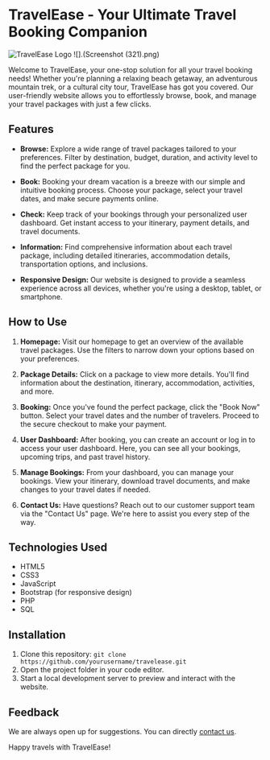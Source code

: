 # TravelEase - Your Ultimate Travel Booking Companion

![TravelEase Logo](logo.png)
![].(Screenshot (321).png)

Welcome to TravelEase, your one-stop solution for all your travel booking needs! Whether you're planning a relaxing beach getaway, an adventurous mountain trek, or a cultural city tour, TravelEase has got you covered. Our user-friendly website allows you to effortlessly browse, book, and manage your travel packages with just a few clicks.

## Features

- **Browse:** Explore a wide range of travel packages tailored to your preferences. Filter by destination, budget, duration, and activity level to find the perfect package for you.

- **Book:** Booking your dream vacation is a breeze with our simple and intuitive booking process. Choose your package, select your travel dates, and make secure payments online.

- **Check:** Keep track of your bookings through your personalized user dashboard. Get instant access to your itinerary, payment details, and travel documents.

- **Information:** Find comprehensive information about each travel package, including detailed itineraries, accommodation details, transportation options, and inclusions.

- **Responsive Design:** Our website is designed to provide a seamless experience across all devices, whether you're using a desktop, tablet, or smartphone.

## How to Use

1. **Homepage:** Visit our homepage to get an overview of the available travel packages. Use the filters to narrow down your options based on your preferences.

2. **Package Details:** Click on a package to view more details. You'll find information about the destination, itinerary, accommodation, activities, and more.

3. **Booking:** Once you've found the perfect package, click the "Book Now" button. Select your travel dates and the number of travelers. Proceed to the secure checkout to make your payment.

4. **User Dashboard:** After booking, you can create an account or log in to access your user dashboard. Here, you can see all your bookings, upcoming trips, and past travel history.

5. **Manage Bookings:** From your dashboard, you can manage your bookings. View your itinerary, download travel documents, and make changes to your travel dates if needed.

6. **Contact Us:** Have questions? Reach out to our customer support team via the "Contact Us" page. We're here to assist you every step of the way.

## Technologies Used

- HTML5
- CSS3
- JavaScript
- Bootstrap (for responsive design)
- PHP
- SQL

## Installation

1. Clone this repository: `git clone https://github.com/yourusername/travelease.git`
2. Open the project folder in your code editor.
3. Start a local development server to preview and interact with the website.


## Feedback

We are always open up for suggestions. You can directly [contact us](mailto:vishakhagaurkar04@gmail.com). 

Happy travels with TravelEase!
